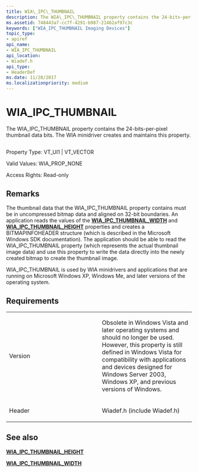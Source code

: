 ```yaml
---
title: WIA\_IPC\_THUMBNAIL
description: The WIA\_IPC\_THUMBNAIL property contains the 24-bits-per-pixel thumbnail data bits. The WIA minidriver creates and maintains this property.
ms.assetid: 748443a7-cc7f-4291-b987-21462af97c3c
keywords: ["WIA_IPC_THUMBNAIL Imaging Devices"]
topic_type:
- apiref
api_name:
- WIA_IPC_THUMBNAIL
api_location:
- Wiadef.h
api_type:
- HeaderDef
ms.date: 11/28/2017
ms.localizationpriority: medium
---
```


# WIA\_IPC\_THUMBNAIL


The WIA\_IPC\_THUMBNAIL property contains the 24-bits-per-pixel thumbnail data bits. The WIA minidriver creates and maintains this property.

## <span id="ddk_wia_ipc_thumbnail_si"></span><span id="DDK_WIA_IPC_THUMBNAIL_SI"></span>


Property Type: VT\_UI1 | VT\_VECTOR

Valid Values: WIA\_PROP\_NONE

Access Rights: Read-only

Remarks
-------

The thumbnail data that the WIA\_IPC\_THUMBNAIL property contains must be in uncompressed bitmap data and aligned on 32-bit boundaries. An application reads the values of the [**WIA\_IPC\_THUMBNAIL\_WIDTH**](wia-ipc-thumbnail-width.md) and [**WIA\_IPC\_THUMBNAIL\_HEIGHT**](wia-ipc-thumbnail-height.md) properties and creates a BITMAPINFOHEADER structure (which is described in the Microsoft Windows SDK documentation). The application should be able to read the WIA\_IPC\_THUMBNAIL property (which represents the actual thumbnail image data) and use this property to write the data directly into the newly created bitmap to create the thumbnail image.

WIA\_IPC\_THUMBNAIL is used by WIA minidrivers and applications that are running on Microsoft Windows XP, Windows Me, and later versions of the operating system.

Requirements
------------

<table>
<colgroup>
<col width="50%" />
<col width="50%" />
</colgroup>
<tbody>
<tr class="odd">
<td><p>Version</p></td>
<td><p>Obsolete in Windows Vista and later operating systems and should no longer be used. However, this property is still defined in Windows Vista for compatibility with applications and devices designed for Windows Server 2003, Windows XP, and previous versions of Windows.</p></td>
</tr>
<tr class="even">
<td><p>Header</p></td>
<td>Wiadef.h (include Wiadef.h)</td>
</tr>
</tbody>
</table>

## See also


[**WIA\_IPC\_THUMBNAIL\_HEIGHT**](wia-ipc-thumbnail-height.md)

[**WIA\_IPC\_THUMBNAIL\_WIDTH**](wia-ipc-thumbnail-width.md)

 

 






